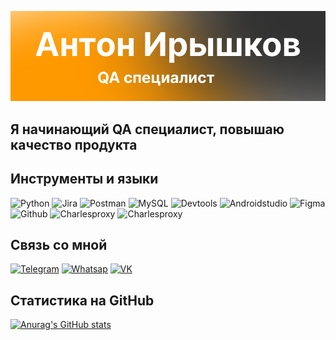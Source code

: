 ![HEADER](https://github.com/anton-rshk/anton-rshk/blob/main/assets/Frame%2029.png)

## Я начинающий QA специалист, повышаю качество продукта

## Инструменты и языки

![Python](https://img.shields.io/badge/-Python-000000?style=for-the-badge&logo=python&logoColor=FFD342)
![Jira](https://img.shields.io/badge/-Jira-000000?style=for-the-badge&logo=jira&logoColor=2684FF)
![Postman](https://img.shields.io/badge/-Postman-000000?style=for-the-badge&logo=postman&logoColor=FD6C35)
![MySQL](https://img.shields.io/badge/-MySQL-000000?style=for-the-badge&logo=mysql&logoColor=2572C2)
![Devtools](https://img.shields.io/badge/-Devtools-000000?style=for-the-badge&logo=googlechrome&logoColor=1A73E8)
![Androidstudio](https://img.shields.io/badge/-androidstudio-000000?style=for-the-badge&logo=androidstudio&logoColor=249644)
![Figma](https://img.shields.io/badge/-figma-000000?style=for-the-badge&logo=figma&logoColor=A259FF)
![Github](https://img.shields.io/badge/-github-000000?style=for-the-badge&logo=github&logoColor=FFFFFF)
![Charlesproxy](https://img.shields.io/badge/-CharlesProxy-000000?style=for-the-badge)
![Charlesproxy](https://img.shields.io/badge/-html-000000?style=for-the-badge&logo=languagehtml&logoColor=E44D26)

## Связь со мной

[![Telegram](https://img.shields.io/badge/-Telegram-000000?style=for-the-badge&logo=telegram)](https://t.me/lala_tnt)
[![Whatsap](https://img.shields.io/badge/-Whatsapp-000000?style=for-the-badge&logo=whatsapp)](https://wa.me/79962471853)
[![VK](https://img.shields.io/badge/-VK-000000?style=for-the-badge&logo=vk&logoColor=0077FF)](https://vk.com/id453931970)

## Статистика на GitHub

[![Anurag's GitHub stats](https://github-readme-stats.vercel.app/api?username=anton-rshk&theme=onedark&show_icons=true)](https://github.com/anuraghazra/github-readme-stats)

